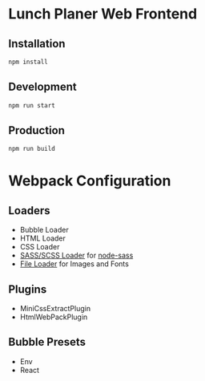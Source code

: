# Lunch Planer Web Frontend

## Installation

```bash
npm install
```

## Development

```bash
npm run start
```
## Production

```bash
npm run build
```

# Webpack Configuration

## Loaders
* Bubble Loader
* HTML Loader
* CSS Loader
* [SASS/SCSS Loader](https://github.com/webpack-contrib/sass-loader) for [node-sass](https://github.com/sass/node-sass)
* [File Loader](https://github.com/webpack-contrib/file-loader) for Images and Fonts

## Plugins
* MiniCssExtractPlugin
* HtmlWebPackPlugin
 
## Bubble Presets
* Env
* React
